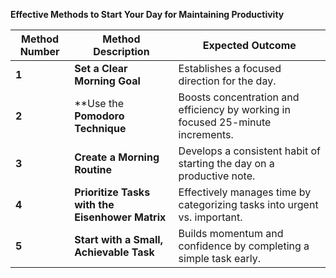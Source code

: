 **Effective Methods to Start Your Day for Maintaining Productivity**

| Method Number | Method Description | Expected Outcome |
| --- | --- | --- |
| **1** | **Set a Clear Morning Goal** | Establishes a focused direction for the day. |
| **2** | **Use the **Pomodoro Technique** | Boosts concentration and efficiency by working in focused 25-minute increments. |
| **3** | **Create a Morning Routine** | Develops a consistent habit of starting the day on a productive note. |
| **4** | **Prioritize Tasks with the Eisenhower Matrix** | Effectively manages time by categorizing tasks into urgent vs. important. |
| **5** | **Start with a Small, Achievable Task** | Builds momentum and confidence by completing a simple task early. |